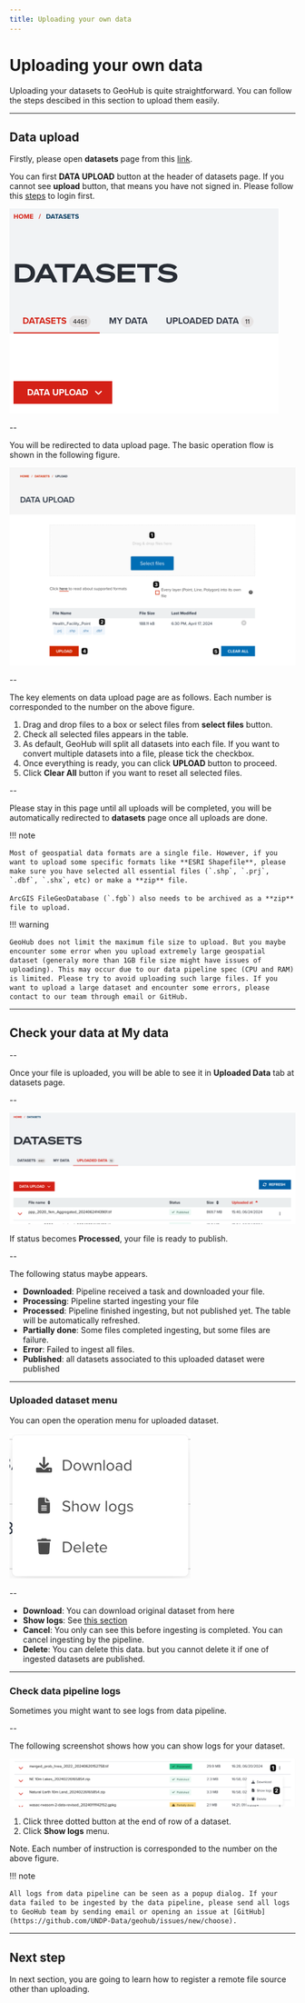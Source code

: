 ```yaml
---
title: Uploading your own data
---
```


# Uploading your own data

Uploading your datasets to GeoHub is quite straightforward. You can follow the steps descibed in this section to upload them easily.

---

## Data upload

Firstly, please open **datasets** page from this [link](https://geohub.data.undp.org/data).

You can first **DATA UPLOAD** button at the header of datasets page. If you cannot see **upload** button, that means you have not signed in. Please follow this [steps](../getting-started/signin.md) to login first.

![DATA UPLOAD button at datasets page](../assets/data/dataupload_1.png)

<!-- .element style="height: 300px" -->

--

You will be redirected to data upload page. The basic operation flow is shown in the following figure.

![Data upload page](../assets/data/dataupload_2.png)

<!-- .element style="height: 500px" -->

--

The key elements on data upload page are as follows. Each number is corresponded to the number on the above figure.

1. Drag and drop files to a box or select files from **select files** button.
2. Check all selected files appears in the table.
3. As default, GeoHub will split all datasets into each file. If you want to convert multiple datasets into a file, please tick the checkbox.
4. Once everything is ready, you can click **UPLOAD** button to proceed.
5. Click **Clear All** button if you want to reset all selected files.

--

Please stay in this page until all uploads will be completed, you will be automatically redirected to **datasets** page once all uploads are done.

<hidden>

!!! note

    Most of geospatial data formats are a single file. However, if you want to upload some specific formats like **ESRI Shapefile**, please make sure you have selected all essential files (`.shp`, `.prj`, `.dbf`, `.shx`, etc) or make a **zip** file.

    ArcGIS FileGeoDatabase (`.fgb`) also needs to be archived as a **zip** file to upload.

!!! warning

    GeoHub does not limit the maximum file size to upload. But you maybe encounter some error when you upload extremely large geospatial dataset (generaly more than 1GB file size might have issues of uploading). This may occur due to our data pipeline spec (CPU and RAM) is limited. Please try to avoid uploading such large files. If you want to upload a large dataset and encounter some errors, please contact to our team through email or GitHub.

</hidden>

---

## Check your data at My data

--

Once your file is uploaded, you will be able to see it in **Uploaded Data** tab at datasets page.

--

![Uploaded dataset at UPLOADED DATA tab](../assets/data/dataupload_3.png)

<!-- .element style="height: 300px" -->

If status becomes **Processed**, your file is ready to publish.

--

The following status maybe appears.

- **Downloaded**: Pipeline received a task and downloaded your file.
- **Processing**: Pipeline started ingesting your file
- **Processed**: Pipeline finished ingesting, but not published yet. The table will be automatically refreshed.
- **Partially done**: Some files completed ingesting, but some files are failure.
- **Error**: Failed to ingest all files.
- **Published**: all datasets associated to this uploaded dataset were published

---

### Uploaded dataset menu

You can open the operation menu for uploaded dataset.

![Uploaded dataset operation menu](../assets/data/dataupload_5.png)

<!-- .element style="height: 300px" -->

--

- **Download**: You can download original dataset from here
- **Show logs**: See [this section](#check-data-pipeline-logs)
- **Cancel**: You only can see this before ingesting is completed. You can cancel ingesting by the pipeline.
- **Delete**: You can delete this data. but you cannot delete it if one of ingested datasets are published.

---

### Check data pipeline logs

Sometimes you might want to see logs from data pipeline.

--

The following screenshot shows how you can show logs for your dataset.

![Steps to show logs](../assets/data/dataupload_4.png)

<!-- .element style="height: 400px" -->

1. Click three dotted button at the end of row of a dataset.
2. Click **Show logs** menu.

<hidden>

Note. Each number of instruction is corresponded to the number on the above figure.

!!! note

    All logs from data pipeline can be seen as a popup dialog. If your data failed to be ingested by the data pipeline, please send all logs to GeoHub team by sending email or opening an issue at [GitHub](https://github.com/UNDP-Data/geohub/issues/new/choose).

</hidden>

---

## Next step

In next section, you are going to learn how to register a remote file source other than uploading.

